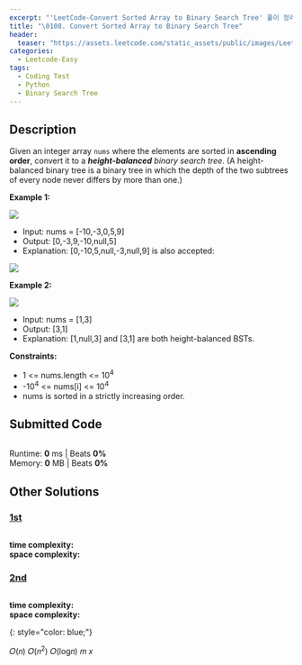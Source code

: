 ```yaml
---
excerpt: "'LeetCode-Convert Sorted Array to Binary Search Tree' 풀이 정리"
title: "\0108. Convert Sorted Array to Binary Search Tree"
header:
  teaser: "https://assets.leetcode.com/static_assets/public/images/LeetCode_Sharing.png"
categories:
  - Leetcode-Easy
tags:
  - Coding Test
  - Python
  - Binary Search Tree
---
```


## <i class="fa-solid fa-file-lines"></i> Description

Given an integer array `nums` where the elements are sorted in **ascending order**, convert it to a ***height-balanced*** *binary search tree*. (A height-balanced binary tree is a binary tree in which the depth of the two subtrees of every node never differs by more than one.)

**Example 1:**

![](https://assets.leetcode.com/uploads/2021/02/18/btree1.jpg)

- Input: nums = [-10,-3,0,5,9]
- Output: [0,-3,9,-10,null,5]
- Explanation: [0,-10,5,null,-3,null,9] is also accepted:

![](https://assets.leetcode.com/uploads/2021/02/18/btree2.jpg)

**Example 2:**

![](https://assets.leetcode.com/uploads/2021/02/18/btree.jpg)

- Input: nums = [1,3]
- Output: [3,1]
- Explanation: [1,null,3] and [3,1] are both height-balanced BSTs.

**Constraints:**

- 1 <= nums.length <= 10<sup>4</sup>
- -10<sup>4</sup> <= nums[i] <= 10<sup>4</sup>
- nums is sorted in a strictly increasing order.

## <i class="fa-solid fa-cloud-arrow-up"></i> Submitted Code

```python

```
<i class="fa-solid fa-clock"></i> Runtime: **0** ms \| Beats **0%**    
<i class="fa-solid fa-memory"></i> Memory: **0** MB \| Beats **0%**


## <i class="fa-solid fa-flask"></i> Other Solutions

### <a href="" target="_blank">1st</a>

```python

```
<i class="fa-solid fa-clock"></i> **time complexity:**     
<i class="fa-solid fa-memory"></i> **space complexity:**            

### <a href="" target="_blank">2nd</a>

```python

```
<i class="fa-solid fa-clock"></i> **time complexity:**             
<i class="fa-solid fa-memory"></i> **space complexity:**     



{: style="color: blue;"}

𝑂(𝑛)
𝑂(𝑛<sup>2</sup>)
𝑂(log𝑛)
𝑚
𝑥